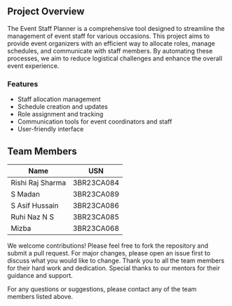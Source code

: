 ## Project Overview

The Event Staff Planner is a comprehensive tool designed to streamline the management of event staff for various occasions. This project aims to provide event organizers with an efficient way to allocate roles, manage schedules, and communicate with staff members. By automating these processes, we aim to reduce logistical challenges and enhance the overall event experience.

### Features
- Staff allocation management
- Schedule creation and updates
- Role assignment and tracking
- Communication tools for event coordinators and staff
- User-friendly interface

## Team Members

| Name                | USN          |
|---------------------|--------------|
| Rishi Raj Sharma     | 3BR23CA084  |
| S Madan              | 3BR23CA089  | 
| S Asif Hussain       | 3BR23CA086  | 
| Ruhi Naz N S         | 3BR23CA085  | 
| Mizba                | 3BR23CA068  |

We welcome contributions! Please feel free to fork the repository and submit a pull request. For major changes, please open an issue first to discuss what you would like to change.
Thank you to all the team members for their hard work and dedication.
Special thanks to our mentors for their guidance and support.

For any questions or suggestions, please contact any of the team members listed above.
